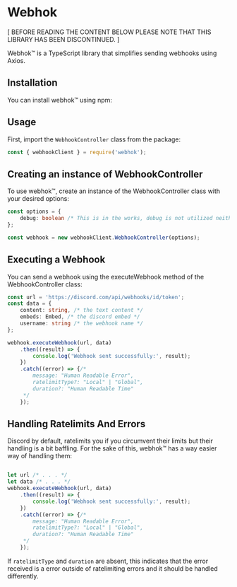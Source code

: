 # Webhok

[ BEFORE READING THE CONTENT BELOW PLEASE NOTE THAT THIS LIBRARY HAS BEEN DISCONTINUED. ]

Webhok™️ is a TypeScript library that simplifies sending webhooks using Axios.

## Installation

You can install webhok™️ using npm:


## Usage

First, import the `WebhookController` class from the package:

```typescript
const { webhookClient } = require('webhok');
```

## Creating an instance of WebhookController

To use webhok™️, create an instance of the WebhookController class with your desired options:

```typescript
const options = {
    debug: boolean /* This is in the works, debug is not utilized neither functional. */
};

const webhook = new webhookClient.WebhookController(options);
```

## Executing a Webhook

You can send a webhook using the executeWebhook method of the WebhookController class:

```typescript
const url = 'https://discord.com/api/webhooks/id/token';
const data = {
    content: string, /* the text content */
    embeds: Embed, /* the discord embed */
    username: string /* the webhook name */
};

webhook.executeWebhook(url, data)
    .then((result) => {
        console.log('Webhook sent successfully:', result);
    })
    .catch((error) => {/*
        message: "Human Readable Error", 
        ratelimitType?: "Local" | "Global",
        duration?: "Human Readable Time"
     */
    });
```
## Handling Ratelimits And Errors

Discord by default, ratelimits you if you circumvent their limits but their handling is a bit baffling. For the sake of this, webhok™️ has a way easier way of handling them:

```typescript

let url /* . . . */
let data /* . . . */
webhook.executeWebhook(url, data)
    .then((result) => {
        console.log('Webhook sent successfully:', result);
    })
    .catch((error) => {/*
        message: "Human Readable Error", 
        ratelimitType?: "Local" | "Global",
        duration?: "Human Readable Time"
     */
    });
```
If `ratelimitType` and `duration` are absent, this indicates that the error received is a error outside of ratelimiting errors and it should be handled differently.
